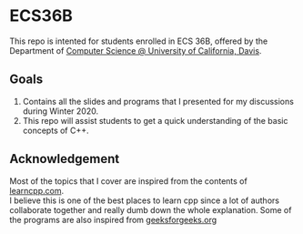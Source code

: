 # ECS36B

This repo is intented for students enrolled in ECS 36B, offered by the Department of [Computer Science @ University of California, Davis](https://www.cs.ucdavis.edu/).

## Goals 
1. Contains all the slides and programs that I presented for my discussions during Winter 2020.
2. This repo will assist students to get a quick understanding of the basic concepts of C++.

## Acknowledgement
Most of the topics that I cover are inspired from the contents of [learncpp.com](https://www.learncpp.com/).\
I believe this is one of the best places to learn cpp since a lot of authors collaborate together and really dumb down the whole explanation.
Some of the programs are also inspired from [geeksforgeeks.org](https://www.geeksforgeeks.org/)